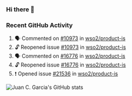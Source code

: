 ### Hi there 👋

<!--
**jcgarciaa/jcgarciaa** is a ✨ _special_ ✨ repository because its `README.md` (this file) appears on your GitHub profile.

Here are some ideas to get you started:

- 🔭 I’m currently working on ...
- 🌱 I’m currently learning ...
- 👯 I’m looking to collaborate on ...
- 🤔 I’m looking for help with ...
- 💬 Ask me about ...
- 📫 How to reach me: ...
- 😄 Pronouns: ...
- ⚡ Fun fact: ...
-->

### Recent GitHub Activity

<!--START_SECTION:activity-->
1. 🗣 Commented on [#10973](https://github.com/wso2/product-is/issues/10973#issuecomment-2498649867) in [wso2/product-is](https://github.com/wso2/product-is)
2. 🔓 Reopened issue [#10973](https://github.com/wso2/product-is/issues/10973) in [wso2/product-is](https://github.com/wso2/product-is)
3. 🗣 Commented on [#16776](https://github.com/wso2/product-is/issues/16776#issuecomment-2477220139) in [wso2/product-is](https://github.com/wso2/product-is)
4. 🔓 Reopened issue [#16776](https://github.com/wso2/product-is/issues/16776) in [wso2/product-is](https://github.com/wso2/product-is)
5. ❗ Opened issue [#21536](https://github.com/wso2/product-is/issues/21536) in [wso2/product-is](https://github.com/wso2/product-is)
<!--END_SECTION:activity-->

![Juan C. Garcia's GitHub stats](https://github-readme-stats.vercel.app/api?username=jcgarciaa&count_private=true&show_icons=true&hide_border=true)
